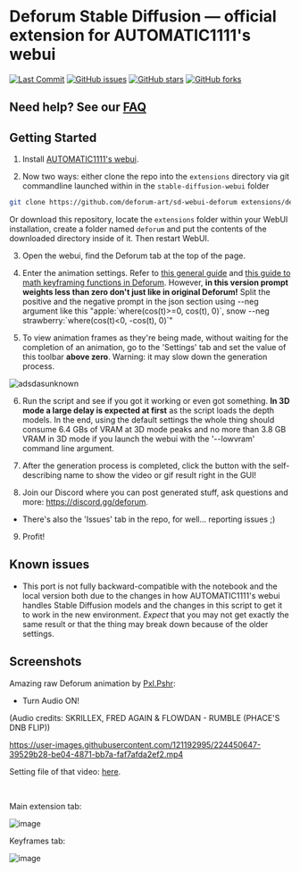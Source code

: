 
# Deforum Stable Diffusion — official extension for AUTOMATIC1111's webui

<p align="left">
    <a href="https://github.com/deforum-art/sd-webui-deforum/commits"><img alt="Last Commit" src="https://img.shields.io/github/last-commit/deforum-art/deforum-for-automatic1111-webui"></a>
    <a href="https://github.com/deforum-art/sd-webui-deforum/issues"><img alt="GitHub issues" src="https://img.shields.io/github/issues/deforum-art/deforum-for-automatic1111-webui"></a>
    <a href="https://github.com/deforum-art/sd-webui-deforum/stargazers"><img alt="GitHub stars" src="https://img.shields.io/github/stars/deforum-art/deforum-for-automatic1111-webui"></a>
    <a href="https://github.com/deforum-art/sd-webui-deforum/network"><img alt="GitHub forks" src="https://img.shields.io/github/forks/deforum-art/deforum-for-automatic1111-webui"></a>
    </a>
</p>

## Need help? See our [FAQ](https://github.com/deforum-art/sd-webui-deforum/wiki/FAQ-&-Troubleshooting)

## Getting Started

1. Install [AUTOMATIC1111's webui](https://github.com/AUTOMATIC1111/stable-diffusion-webui/).

2. Now two ways: either clone the repo into the `extensions` directory via git commandline launched within in the `stable-diffusion-webui` folder

```sh
git clone https://github.com/deforum-art/sd-webui-deforum extensions/deforum
```

Or download this repository, locate the `extensions` folder within your WebUI installation, create a folder named `deforum` and put the contents of the downloaded directory inside of it. Then restart WebUI.

3. Open the webui, find the Deforum tab at the top of the page.

4. Enter the animation settings. Refer to [this general guide](https://docs.google.com/document/d/1pEobUknMFMkn8F5TMsv8qRzamXX_75BShMMXV8IFslI/edit) and [this guide to math keyframing functions in Deforum](https://docs.google.com/document/d/1pfW1PwbDIuW0cv-dnuyYj1UzPqe23BlSLTJsqazffXM/edit?usp=sharing). However, **in this version prompt weights less than zero don't just like in original Deforum!** Split the positive and the negative prompt in the json section using --neg argument like this "apple:\`where(cos(t)>=0, cos(t), 0)\`, snow --neg strawberry:\`where(cos(t)<0, -cos(t), 0)\`"

5. To view animation frames as they're being made, without waiting for the completion of an animation, go to the 'Settings' tab and set the value of this toolbar **above zero**. Warning: it may slow down the generation process.

![adsdasunknown](https://user-images.githubusercontent.com/14872007/196064311-1b79866a-e55b-438a-84a7-004ff30829ad.png)


6. Run the script and see if you got it working or even got something. **In 3D mode a large delay is expected at first** as the script loads the depth models. In the end, using the default settings the whole thing should consume 6.4 GBs of VRAM at 3D mode peaks and no more than 3.8 GB VRAM in 3D mode if you launch the webui with the '--lowvram' command line argument.

7. After the generation process is completed, click the button with the self-describing name to show the video or gif result right in the GUI!

8. Join our Discord where you can post generated stuff, ask questions and more: https://discord.gg/deforum. <br>
* There's also the 'Issues' tab in the repo, for well... reporting issues ;) 

9. Profit!

## Known issues

* This port is not fully backward-compatible with the notebook and the local version both due to the changes in how AUTOMATIC1111's webui handles Stable Diffusion models and the changes in this script to get it to work in the new environment. *Expect* that you may not get exactly the same result or that the thing may break down because of the older settings.

## Screenshots

Amazing raw Deforum animation by [Pxl.Pshr](https://www.instagram.com/pxl.pshr):
* Turn Audio ON!

(Audio credits: SKRILLEX, FRED AGAIN & FLOWDAN - RUMBLE (PHACE'S DNB FLIP))

https://user-images.githubusercontent.com/121192995/224450647-39529b28-be04-4871-bb7a-faf7afda2ef2.mp4

Setting file of that video: [here](https://github.com/deforum-art/sd-webui-deforum/files/11353167/PxlPshrWinningAnimationSettings.txt).

<br>

Main extension tab:

![image](https://user-images.githubusercontent.com/121192995/226101131-43bf594a-3152-45dd-a5d1-2538d0bc221d.png)

Keyframes tab:

![image](https://user-images.githubusercontent.com/121192995/226101140-bfe6cce7-9b78-4a1d-be9a-43e1fc78239e.png)
